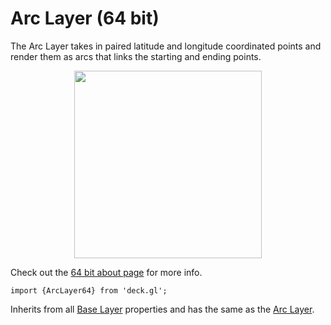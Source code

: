 # Arc Layer (64 bit)

The Arc Layer takes in paired latitude and longitude coordinated points and
render them as arcs that links the starting and ending points.

<div align="center">
  <img height="300" src="images/demo-thumb-arc.jpg" />
</div>

Check out the [64 bit about page](/docs/64-bits.md) for more info.

    import {ArcLayer64} from 'deck.gl';

Inherits from all [Base Layer](/docs/layers/base-layer.md) properties and has
the same as the [Arc Layer](/docs/layers/arc-layer.md).
